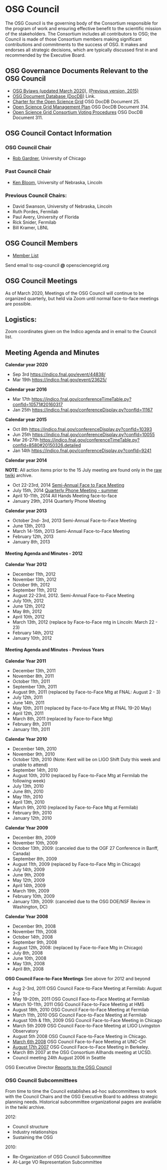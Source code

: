 # OSG Council

The OSG Council is the governing body of the Consortium responsible for the program of work and ensuring effective benefit to the scientific mission of the stakeholders. The Consortium includes all contributors to OSG; the Council is made of those Consortium members making significant contributions and commitments to the success of OSG. It makes and endorses all strategic decisions, which are typically discussed first in and recommended by the Executive Board.

## OSG Governance Documents Relevant to the OSG Council

-   [OSG Bylaws (updated March 2020)](docs/documents/OSG-By-Laws-2020.pdf), [(Previous version, 2015)](http://osg-docdb.opensciencegrid.org/cgi-bin/ShowDocument?docid=70)
-   [OSG Document Database (DocDB)](http://osg-docdb.opensciencegrid.org/) Link.
-   [Charter for the Open Science Grid](http://osg-docdb.opensciencegrid.org/cgi-bin/ShowDocument?docid=25) OSG DocDB Document 25.
-   [Open Science Grid Management Plan](http://osg-docdb.opensciencegrid.org/cgi-bin/ShowDocument?docid=314) OSG DocDB Document 314.
-   [Open Science Grid Consortium Voting Procedures](http://osg-docdb.opensciencegrid.org/cgi-bin/ShowDocument?docid=311) OSG DocDB Document 311.

## OSG Council Contact Information

### OSG Council Chair
-   [Rob Gardner](mailto:rwg@uchicago.edu), University of Chicago

### Past Council Chair 
-   [Ken Bloom](mailto:kenbloom@unl.edu), University of Nebraska, Lincoln

### Previous Council Chairs:
-   David Swanson, University of Nebraska, Lincoln
-   Ruth Pordes, Fermilab
-   Paul Avery, University of Florida
-   Rick Snider, Fermilab
-	Bill Kramer, LBNL


## OSG Council Members

-   [Member List](Members)

Send email to osg-council **@** opensciencegrid.org

## OSG Council Meetings

As of March 2020, Meetings of the OSG Council will continue to be organized quarterly, but held via Zoom until normal face-to-face meetings are possible.


## Logistics:

Zoom coordinates given on the Indico agenda and in email to the Council list.



## Meeting Agenda and Minutes


**Calendar year 2020**

- Sep 3rd <https://indico.fnal.gov/event/44838/>
- Mar 19th <https://indico.fnal.gov/event/23625/>


**Calendar year 2016**

-   Mar 17th <https://indico.fnal.gov/conferenceTimeTable.py?confId=10571#20160317>
-   Jan 25th <https://indico.fnal.gov/conferenceDisplay.py?confId=11167>

**Calendar year 2015**

-   Oct 8th <https://indico.fnal.gov/conferenceDisplay.py?confId=10393>
-   Jun 25th <https://indico.fnal.gov/conferenceDisplay.py?confId=10055>
-   Mar 26-27th <https://indico.fnal.gov/conferenceTimeTable.py?confId=8580#20150326.detailed>
-   Jan 14th <https://indico.fnal.gov/conferenceDisplay.py?confId=9241>

**Calendar year 2014**

**NOTE**: All action items prior to the 15 July meeting are found only in the [raw twiki](https://github.com/opensciencegrid/council/tree/master/twiki)
archive.

-   Oct 22-23rd, 2014 [Semi-Annual Face to Face Meeting](https://indico.fnal.gov/conferenceDisplay.py?confId=8770)
-   July 15th, 2014 [Quarterly Phone Meeting - summer](https://indico.fnal.gov/conferenceDisplay.py?confId=8699)
-   April 10-11th, 2014 All Hands Meeting face-to-face
-   January 29th, 2014 Quarterly Phone Meeting

**Calendar year 2013**

-   October 2nd- 3rd, 2013 Semi-Annual Face-to-Face Meeting
-   June 13th, 2013
-   March 14-15th, 2013 Semi-Annual Face-to-Face Meeting
-   February 12th, 2013
-   January 8th, 2013

#### Meeting Agenda and Minutes - 2012

**Calendar Year 2012**

-  December 11th, 2012
-  November 13th, 2012
-  October 9th, 2012
-  September 11th, 2012
-  August 22-23rd, 2012. Semi-Annual Face-to-Face Meeting
-  July 10th, 2012
-  June 12th, 2012
-  May 8th, 2012
-  April 10th, 2012
-  March 13th, 2012 (replace by Face-to-Face mtg in Lincoln: March 22 - 23)
-  February 14th, 2012
-  January 10th, 2012

#### Meeting Agenda and Minutes - Previous Years

**Calendar Year 2011**

-   December 13th, 2011
-   November 8th, 2011
-   October 11th, 2011
-   September 13th, 2011
-   August 9th, 2011 (replaced by Face-to-Face Mtg at FNAL: August 2 - 3)
-   July 12th, 2011
-   June 14th, 2011
-   May 10th, 2011 (replaced by Face-to-Face Mtg at FNAL 19-20 May)
-   April 12th, 2011
-   March 8th, 2011 (replaced by Face-to-Face Mtg)
-   February 8th, 2011
-   January 11th, 2011

**Calendar Year 2010**

-   December 14th, 2010
-   November 9th, 2010
-   October 12th, 2010 (Note: Kent will be on LIGO Shift Duty this week and unable to attend)
-   September 14th, 2010
-   August 10th, 2010 (replaced by Face-to-Face Mtg at Fermilab the following week)
-   July 13th, 2010
-   June 8th, 2010
-   May 11th, 2010
-   April 13th, 2010
-   March 9th, 2010 (replaced by Face-to-Face Mtg at Fermilab)
-   February 9th, 2010
-   January 12th, 2010

**Calendar Year 2009**

-   December 8th, 2009
-   November 10th, 2009
-   October 13th, 2009: (canceled due to the OGF 27 Conference in Banff, Canada)
-   September 8th, 2009
-   August 11th, 2009 (replaced by Face-to-Face Mtg in Chicago)
-   July 14th, 2009
-   June 9th, 2009
-   May 12th, 2009
-   April 14th, 2009
-   March 19th, 2009
-   February 10th, 2009
-   January 13th, 2009: (canceled due to the OSG DOE/NSF Review in Washington, DC)

**Calendar Year 2008**

-   December 9th, 2008
-   November 11th, 2008
-   October 14th, 2008
-   September 9th, 2008
-   August 12th, 2008: (replaced by Face-to-Face Mtg in Chicago)
-   July 8th, 2008
-   June 10th, 2008
-   May 13th, 2008
-   April 8th, 2008

**OSG Council Face-to-Face Meetings** See above for 2012 and beyond

-   Aug 2-3rd, 2011 OSG Council Face-to-Face Meeting at Fermilab: August 2-3
-   May 19-20th, 2011 OSG Council Face-to-Face Meeting at Fermilab
-   March 10-11th, 2011 OSG Council Face-to-Face Meeting at HMS
-   August 18th, 2010 OSG Council Face-to-Face Meeting at Fermilab
-   March 11th, 2010 OSG Council Face-to-Face Meeting at Fermilab
-   August 10th & 11th, 2009 OSG Council Face-to-Face Meeting in Chicago
-   March 5th 2009 OSG Council Face-to-Face Meeting at LIGO Livingston Observatory
-   August 5th 2008 OSG Council Face-to-Face Meeting in Chicago.
-   [March 6th 2008](http://indico.fnal.gov/conferenceDisplay.py?confId=1610) OSG Council Face-to-Face Meeting at UNC-CH
-   [August 17th 2007](http://indico.fnal.gov/conferenceDisplay.py?confId=1122) OSG Council Face-to-Face Meeting in Berkeley.
-   March 8th 2007 at the OSG Consortium Allhands meeting at UCSD.
-   Council meeting 24th August 2006 in Seattle

OSG Executive Director [Reports to the OSG Council](https://www.opensciencegrid.org/bin/view/Council/DirectorReports)

### OSG Council Subcommittees

From time to time the Council establishes ad-hoc subcommittees to work with the Council Chairs and the OSG Executive Board to address strategic planning needs.  Historical subcommittee organizational pages are available in the twiki archive.

2012:

-   Council structure
-   Industry relationships
-   Sustaining the OSG

2010:

-   Re-Organization of OSG Council Subcommittee
-   At-Large VO Representation Subcommittee

